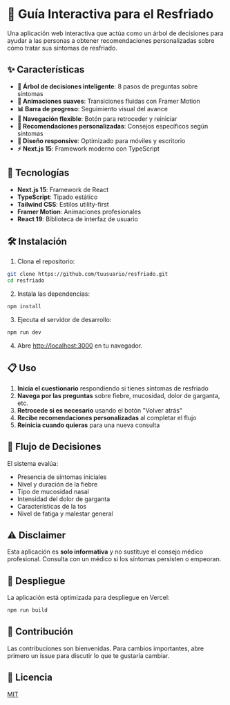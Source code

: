 # 🤧 Guía Interactiva para el Resfriado

Una aplicación web interactiva que actúa como un árbol de decisiones para ayudar a las personas a obtener recomendaciones personalizadas sobre cómo tratar sus síntomas de resfriado.

## ✨ Características

- **🎯 Árbol de decisiones inteligente**: 8 pasos de preguntas sobre síntomas
- **🎨 Animaciones suaves**: Transiciones fluidas con Framer Motion
- **📊 Barra de progreso**: Seguimiento visual del avance
- **🔄 Navegación flexible**: Botón para retroceder y reiniciar
- **💊 Recomendaciones personalizadas**: Consejos específicos según síntomas
- **📱 Diseño responsive**: Optimizado para móviles y escritorio
- **⚡ Next.js 15**: Framework moderno con TypeScript

## 🚀 Tecnologías

- **Next.js 15**: Framework de React
- **TypeScript**: Tipado estático
- **Tailwind CSS**: Estilos utility-first
- **Framer Motion**: Animaciones profesionales
- **React 19**: Biblioteca de interfaz de usuario

## 🛠️ Instalación

1. Clona el repositorio:

```bash
git clone https://github.com/tuusuario/resfriado.git
cd resfriado
```

2. Instala las dependencias:

```bash
npm install
```

3. Ejecuta el servidor de desarrollo:

```bash
npm run dev
```

4. Abre [http://localhost:3000](http://localhost:3000) en tu navegador.

## 📋 Uso

1. **Inicia el cuestionario** respondiendo si tienes síntomas de resfriado
2. **Navega por las preguntas** sobre fiebre, mucosidad, dolor de garganta, etc.
3. **Retrocede si es necesario** usando el botón "Volver atrás"
4. **Recibe recomendaciones personalizadas** al completar el flujo
5. **Reinicia cuando quieras** para una nueva consulta

## 🎯 Flujo de Decisiones

El sistema evalúa:

- Presencia de síntomas iniciales
- Nivel y duración de la fiebre
- Tipo de mucosidad nasal
- Intensidad del dolor de garganta
- Características de la tos
- Nivel de fatiga y malestar general

## ⚠️ Disclaimer

Esta aplicación es **solo informativa** y no sustituye el consejo médico profesional. Consulta con un médico si los síntomas persisten o empeoran.

## 🚀 Despliegue

La aplicación está optimizada para despliegue en Vercel:

```bash
npm run build
```

## 🤝 Contribución

Las contribuciones son bienvenidas. Para cambios importantes, abre primero un issue para discutir lo que te gustaría cambiar.

## 📄 Licencia

[MIT](LICENSE)
```
